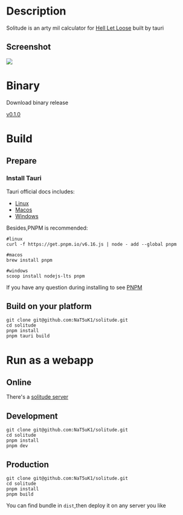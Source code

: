 # Description

Solitude is an arty mil calculator for [Hell Let Loose](https://store.steampowered.com/app/686810/Hell_Let_Loose/) built by tauri

## Screenshot

![](https://github-page-img.oss-cn-hongkong.aliyuncs.com/img/solitude.png)

# Binary

Download binary release

[v0.1.0](https://github.com/NaT5uK1/solitude/releases/tag/v0.1.0)

# Build

## Prepare

### Install Tauri

Tauri official docs includes:

+ [Linux](https://tauri.studio/docs/getting-started/setting-up-linux)
+ [Macos](https://tauri.studio/docs/getting-started/setting-up-macos)
+ [Windows](https://tauri.studio/docs/getting-started/setting-up-windows)

Besides,PNPM is recommended:

```shell
#linux
curl -f https://get.pnpm.io/v6.16.js | node - add --global pnpm

#macos
brew install pnpm

#windows
scoop install nodejs-lts pnpm
```

If you have any question during installing to see [PNPM](https://pnpm.io/installation)

## Build on your platform

```shell
git clone git@github.com:NaT5uK1/solitude.git
cd solitude
pnpm install
pnpm tauri build
```

# Run as a webapp

## Online

There's a [solitude server](https://solitude-khaki.vercel.app/)

## Development

```shell
git clone git@github.com:NaT5uK1/solitude.git
cd solitude
pnpm install
pnpm dev
```

## Production

```shell
git clone git@github.com:NaT5uK1/solitude.git
cd solitude
pnpm install
pnpm build
```

You can find bundle in `dist`,then deploy it on any server you like